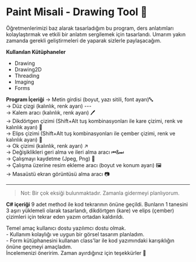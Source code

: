 # Paint Misali - Drawing Tool 🎨

Öğretmenlerimizi baz alarak tasarladığım bu program, ders anlatımları kolaylaştırmak ve etkili bir anlatım sergilemek için tasarlandı. Umarım yakın zamanda gerekli geliştirmeleri de yaparak sizlerle paylaşacağım.

**Kullanılan Kütüphaneler**

- Drawing
- Drawing2D
- Threading
- Imaging
- Forms

**Program İçeriği**
→ Metin girdisi (boyut, yazı sitili, font ayarı)🔤<br>
→ Düz çizgi (kalınlık, renk ayarı) --- <br>
→ Kalem aracı (kalınlık, renk ayarı) 🖊 <br>
→ Dikdörtgen çizimi (Shift+Alt tuş kombinasyonları ile kare çizimi, renk ve kalınlık ayarı) 🔲 <br>
→ Elips çizimi (Shift+Alt tuş kombinasyonları ile çember çizimi, renk ve kalınlık ayarı) 🔘<br>
→ Ok çizimi (kalınlık, renk ayarı) ↗ <br>
→ Değişiklikleri geri alma ve ileri alma aracı ⏮&⏭ <br>
→ Çalışmayı kaydetme (Jpeg, Png) 💾<br>
→ Çalışma üzerine resim ekleme aracı (boyut ve konum ayarı) 🖼<br>
→ Masaüstü ekran görüntüsü alma aracı 📷

---

>Not: Bir çok eksiği bulunmaktadır. Zamanla gidermeyi planlıyorum.


**C# içeriği**
9 adet method ile kod tekrarının önüne geçildi. Bunların 1 tanesini 3  aşırı yüklemeli olarak tasarlandı, dikdörtgen (kare) ve elips (çember) çizimleri için tekrar eden yazım ortadan kaldırıldı.


Temel amaç kullanıcı dostu yazılımcı dostu olmak. <br> - Kullanım kolaylığı ve uygun bir görsel tasarım planladım. <br> - Form kütüphanesini kullanan class'lar ile kod yazımındaki karışıklığın önüne geçmeyi amaçladım.<br>
 İncelemenizi öneririm. Zaman ayırdığınız için teşekkürler :slightly_smiling_face:
